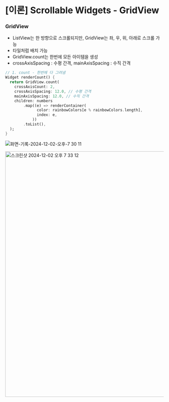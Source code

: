 # [이론] Scrollable Widgets - GridView

### GridView

- ListView는 한 방향으로 스크롤되지만, GridView는 좌, 우, 위, 아래로 스크롤 가능
- 타일처럼 배치 가능
- GridView.count는 한번에 모든 아이템을 생성
- crossAxisSpacing : 수평 간격, mainAxisSpacing : 수직 간격

```dart
// 1. count - 한번에 다 그려냄
Widget renderCount() {
  return GridView.count(
    crossAxisCount: 2,
    crossAxisSpacing: 12.0, // 수평 간격
    mainAxisSpacing: 12.0, // 수직 간격
    children: numbers
        .map((e) => renderContainer(
              color: rainbowColors[e % rainbowColors.length],
              index: e,
            ))
        .toList(),
  );
}
```

![화면-기록-2024-12-02-오후-7 30 11](https://github.com/user-attachments/assets/770263a7-b648-41bb-80f6-fc8e25385433)

<img width="780" alt="스크린샷 2024-12-02 오후 7 33 12" src="https://github.com/user-attachments/assets/24063a24-e329-47e5-a62e-c14b98865910">
